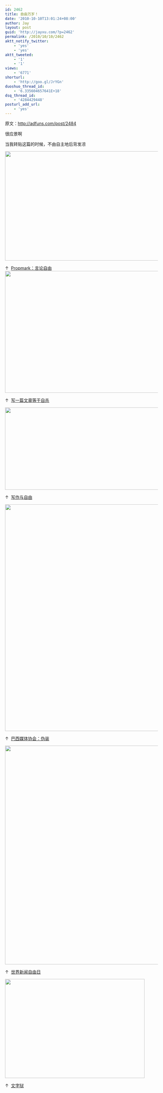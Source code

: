 ```yaml
---
id: 2462
title: 自由万岁！
date: '2010-10-10T13:01:24+08:00'
author: Jay
layout: post
guid: 'http://jayxu.com/?p=2462'
permalink: /2010/10/10/2462
aktt_notify_twitter:
    - 'yes'
    - 'yes'
aktt_tweeted:
    - '1'
    - '1'
views:
    - '6771'
shorturl:
    - 'http://goo.gl/JrYGn'
duoshuo_thread_id:
    - '6.335604657641E+18'
dsq_thread_id:
    - '4284429448'
posturl_add_url:
    - 'yes'
---
```


原文：<a href="http://adfuns.com/post/2484" target="_blank">http://adfuns.com/post/2484</a>

很应景啊

当我转贴这篇的时候，不由自主地后背发凉

<a href="http://jayxu.com/log/wp-content/uploads/2010/10/1286613969_9506bb8c.jpg"><img class="alignnone size-full wp-image-2463" title="1286613969_9506bb8c" src="http://jayxu.com/log/wp-content/uploads/2010/10/1286613969_9506bb8c.jpg" alt="" width="540" height="360" /></a>

↑  <a href="http://adfuns.com/post/2077" target="_blank">Propmark：言论自由</a>
<a name="entrymore"></a>
<a href="http://jayxu.com/log/wp-content/uploads/2010/10/1286613969_7656bce4.jpg"><img class="alignnone size-full wp-image-2464" title="1286613969_7656bce4" src="http://jayxu.com/log/wp-content/uploads/2010/10/1286613969_7656bce4.jpg" alt="" width="540" height="401" /></a>

↑  <a href="http://adfuns.com/post/694/" target="_blank">写一篇文章等于自杀</a>

<a href="http://jayxu.com/log/wp-content/uploads/2010/10/1286613969_27606e0b.jpg"><img class="alignnone size-full wp-image-2465" title="1286613969_27606e0b" src="http://jayxu.com/log/wp-content/uploads/2010/10/1286613969_27606e0b.jpg" alt="" width="540" height="271" /></a>

↑  <a href="http://adfuns.com/post/1037/" target="_blank">写作与自由</a>

<a href="http://jayxu.com/log/wp-content/uploads/2010/10/1286613969_61060d5b.jpg"><img class="alignnone size-full wp-image-2466" title="1286613969_61060d5b" src="http://jayxu.com/log/wp-content/uploads/2010/10/1286613969_61060d5b.jpg" alt="" width="540" height="746" /></a>

↑  <a href="http://adfuns.com/post/2146/" target="_blank">巴西媒体协会：伪装</a>

<a href="http://jayxu.com/log/wp-content/uploads/2010/10/1286614076_524530e3.jpg"><img class="alignnone size-full wp-image-2467" title="1286614076_524530e3" src="http://jayxu.com/log/wp-content/uploads/2010/10/1286614076_524530e3.jpg" alt="" width="540" height="720" /></a>

↑  <a href="http://adfuns.com/post/1703/" target="_blank">世界新闻自由日</a>

<a href="http://jayxu.com/log/wp-content/uploads/2010/10/1286614076_91228556.jpg"><img class="alignnone size-full wp-image-2468" title="1286614076_91228556" src="http://jayxu.com/log/wp-content/uploads/2010/10/1286614076_91228556.jpg" alt="" width="460" height="326" /></a>

↑  <a href="http://adfuns.com/post/1967/" target="_blank">文字狱</a>